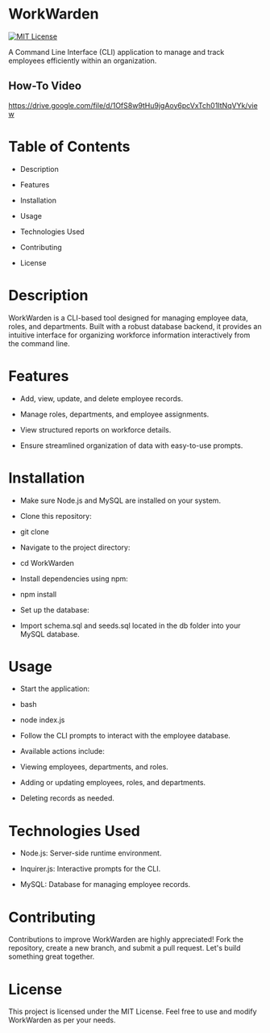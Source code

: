 # WorkWarden

[![MIT License](https://img.shields.io/badge/License-MIT-yellow.svg)](./LICENSE)

A Command Line Interface (CLI) application to manage and track employees efficiently within an organization.

## How-To Video

https://drive.google.com/file/d/1OfS8w9tHu9jgAoy6pcVxTch01ItNqVYk/view

# Table of Contents

- Description

- Features

- Installation

- Usage

- Technologies Used

- Contributing

- License

# Description

WorkWarden is a CLI-based tool designed for managing employee data, roles, and departments. Built with a robust database backend, it provides an intuitive interface for organizing workforce information interactively from the command line.

# Features

- Add, view, update, and delete employee records.

- Manage roles, departments, and employee assignments.

- View structured reports on workforce details.

- Ensure streamlined organization of data with easy-to-use prompts.

# Installation

- Make sure Node.js and MySQL are installed on your system.

- Clone this repository:

- git clone <your-repository-url>

- Navigate to the project directory:

- cd WorkWarden

- Install dependencies using npm:

- npm install

- Set up the database:

- Import schema.sql and seeds.sql located in the db folder into your MySQL database.

# Usage

- Start the application:

- bash

- node index.js

- Follow the CLI prompts to interact with the employee database.

- Available actions include:

- Viewing employees, departments, and roles.

- Adding or updating employees, roles, and departments.

- Deleting records as needed.

# Technologies Used

- Node.js: Server-side runtime environment.

- Inquirer.js: Interactive prompts for the CLI.

- MySQL: Database for managing employee records.

# Contributing

Contributions to improve WorkWarden are highly appreciated! Fork the repository, create a new branch, and submit a pull request. Let's build something great together.

# License
This project is licensed under the MIT License. Feel free to use and modify WorkWarden as per your needs.
